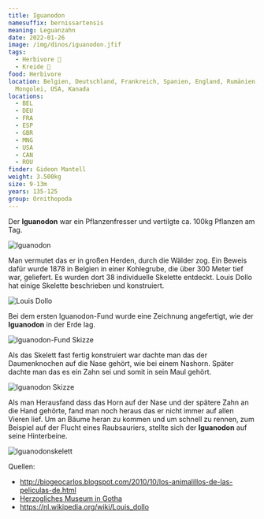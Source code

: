```yaml
---
title: Iguanodon
namesuffix: bernissartensis
meaning: Leguanzahn
date: 2022-01-26
image: /img/dinos/iguanodon.jfif
tags:
  - Herbivore 🌿
  - Kreide 🦴
food: Herbivore
location: Belgien, Deutschland, Frankreich, Spanien, England, Rumänien,
  Mongolei, USA, Kanada
locations:
  - BEL
  - DEU
  - FRA
  - ESP
  - GBR
  - MNG
  - USA
  - CAN
  - ROU
finder: Gideon Mantell
weight: 3.500kg
size: 9-13m
years: 135-125
group: Ornithopoda
---
```

Der **Iguanodon** war ein Pflanzenfresser und vertilgte ca. 100kg Pflanzen am Tag.

![Iguanodon](/img/dinos/image1.jpeg)

Man vermutet das er in großen Herden, durch die Wälder zog. Ein Beweis dafür wurde  1878 in Belgien in einer Kohlegrube, die über 300 Meter tief war, geliefert. Es wurden dort 38 individuelle Skelette entdeckt. Louis Dollo hat einige Skelette beschrieben und  konstruiert.

![Louis Dollo](/img/dinos/louis-dollo.jfif)

Bei dem ersten Iguanodon-Fund wurde eine Zeichnung angefertigt, wie der **Iguanodon** in der Erde lag.

![Iguanodon-Fund Skizze](/img/dinos/iguandon-fund.jpeg)

Als das Skelett fast fertig konstruiert war dachte man das der Daumenknochen auf die Nase gehört, wie bei einem Nashorn. Später dachte man das es ein Zahn sei und somit in sein Maul gehört.

![Iguanodon Skizze](/img/dinos/iguanodon-skizze.jpeg)

Als man Herausfand dass das Horn auf der Nase und der spätere Zahn an die Hand gehörte, fand man noch heraus das er nicht immer auf allen Vieren lief. Um an Bäume heran zu kommen und um schnell zu rennen, zum Beispiel auf der Flucht eines Raubsauriers, stellte sich der **Iguanodon** auf seine Hinterbeine.

![Iguanodonskelett](/img/dinos/iguanodon-skelett.jpeg)

Quellen:

* <http://biogeocarlos.blogspot.com/2010/10/los-animalillos-de-las-peliculas-de.html>
* [Herzogliches Museum in Gotha](https://stiftungfriedenstein.de/herzogliches-museum)[](https://commons.wikimedia.org/wiki/File:M%C3%83%C2%A4nnliche_und_weibliche_b%C3%83%C2%BCsche_des_sanddorn.jpg)
* <https://nl.wikipedia.org/wiki/Louis_dollo>